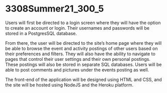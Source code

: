 # 3308Summer21_300_5

Users will first be directed to a login screen where they will have the option to create an account or login.  Their usernames and passwords will be stored in a PostgresSQL database.

From there, the user will be directed to the site’s home page where they will be able to browse the event and activity postings of other users based on their preferences and filters.  They will also have the ability to navigate to pages that control their user settings and their own personal postings.  These postings will also be stored in separate SQL databases.  Users will be able to post comments and pictures under the events posting as well.

The front-end of the application will be designed using HTML and CSS, and the site will be hosted using NodeJS and the Heroku platform.
